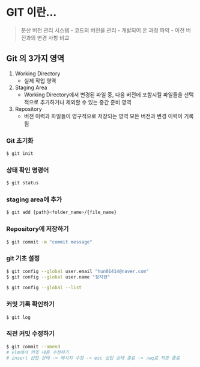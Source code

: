 # GIT 이란...
> 분산 버전 관리 시스템
    - 코드의 버전을 관리
    - 개발되어 온 과정 파악
    - 이전 버전과의 변경 사항 비교
## Git 의 3가지 영역
1. Working Directory
    - 실제 작업 영역
2. Staging Area
    - Working Directory에서 변경된 파일 중, 다음 버전에 포함시킬 파일들을 선택적으로 추가하거나 제외할 수 있는 중간 준비 영역
3. Repository
    - 버전 이력과 파일들이 영구적으로 저장되는 영역 모든 버전과 변경 이력이 기록됨

### Git 초기화
```bash
$ git init
```

### 상태 확인 명령어
```bash
$ git status
```

### staging area에 추가
```bash
$ git add {path}<folder_name>/{file_name}
```

### Repository에 저장하기
```bash
$ git commit -m "commit message"
```

### git 기초 설정
```bash
$ git config --global user.email "hun01414@naver.com"
$ git config --global user.name "정지헌"

$ git config --global --list
```

### 커밋 기록 확인하기
```bash
$ git log
```

### 직전 커밋 수정하기
```bash
$ git commit --amend
# vlm에서 커밋 내용 수정하기
# insert 삽입 상태 -> 메시지 수정 -> esc 삽입 상태 종료 -> :wq로 저장 종료
```


